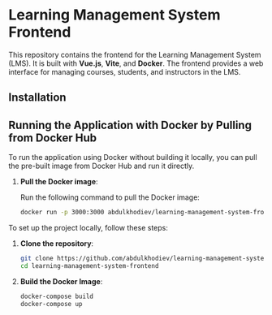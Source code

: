 # Learning Management System Frontend

This repository contains the frontend for the Learning Management System (LMS). It is built with **Vue.js**, **Vite**, and **Docker**. The frontend provides a web interface for managing courses, students, and instructors in the LMS.

## Installation

## Running the Application with Docker by Pulling from Docker Hub

To run the application using Docker without building it locally, you can pull the pre-built image from Docker Hub and run it directly.

1. **Pull the Docker image**:

   Run the following command to pull the Docker image:

   ```bash
   docker run -p 3000:3000 abdulkhodiev/learning-management-system-frontend
   ```

To set up the project locally, follow these steps:

1. **Clone the repository**:

   ```bash
   git clone https://github.com/abdulkhodiev/learning-management-system-frontend.git
   cd learning-management-system-frontend
   ```

2. **Build the Docker Image**:

   ```bash
   docker-compose build
   docker-compose up
   ```
